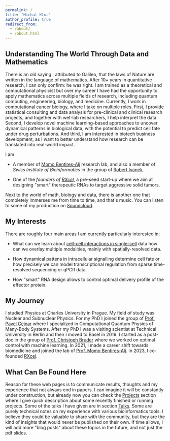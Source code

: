 ```yaml
---
permalink: /
title: "Michal Kloc"
author_profile: true
redirect_from: 
  - /about/
  - /about.html
---
```


## Understanding The World Through Data and Mathematics
There is an old saying , attributed to Galileo, that the laws of Nature are written in the language of mathematics. After 10+ years in quantitative research, I can only confirm: he was right. I am trained as a theoretical and computational physicist but over my career I have had the opportunity to apply mathematics across multiple fields of research, including quantum computing, engineering, biology, and medicine. Currently, I work in computational cancer biology, where I take on multiple roles. First, I provide statistical consulting and data analysis for pre-clinical and clinical research projects, and together with wet-lab researchers, I help interpret the data. Second, I develop novel machine learning–based approaches to uncover dynamical patterns in biological data, with the potential to predict cell fate under drug perturbations. And third, I am interested in biotech business development, as I want to better understand how research can be translated into real-world impact.

I am
* A member  of [Momo Bentires-Alj](https://bentireslab.org/article-page/) research lab,   and also a member of *Swiss Institute of Bioinformatics* in the group of [Robert Ivanek](https://www.sib.swiss/directory/group/dbm-bioinformatics-core-facility).

*  One of the *founders of [RXcel](https://rxcel.ch)*, a pre-seed start-up where we aim at designing "smart" therapeutic RNAs to target aggressive solid tumors.

Next to the world of math, biology and data, there is another one that completely immerses me from time to time, and that's music. You can listen to some of my  production on [Soundcloud](https://soundcloud.com/michael-kloc).

## My Interests

There are roughly four main areas I am currently particularly interested in:

*   What can we learn about [cell-cell interactions in single-cell](https://github.com/MikeKlocCZ/2025_scRNA_brain_mets_MassagueJ)  data how can we overlay multiple modalities, mainly with spatially-resolved data.

* How dynamical pattens in intracellular signalling determine cell fate or how precisely  we can model transcriptional regulation from sparse time-resolved sequencing or qPCR data.

* How "smart" RNA design allows to control optimal delivery profile of the effector protein.





<!-- *  Kinases are important players in intracellular signaling and can often be dysregulated (not only) in cancer. Inferring their activity from phosphoproteomic data is challenging, but a recently published [resource](https://bioconductor.org/packages/release/data/experiment/html/JohnsonKinaseData.html) for motif-based kinase scoring has significantly improved our ability to tackle this problem. Tested on data with known ground truth, dysregulated kinases were correctly identified, though false positives were common. To improve specificity, additional signaling patterns  and features "behind the linear motifs" should be integrated. 

* Recent advances in the field of optimal control have incorporated machine learning techniques into its standard toolkit. One concrete example is represented by neural ordinary differential equations (NODEs). This approach merges a mechanistic modelling of known dynamics in the form of ODEs with neural networks (NNs) embedded in it. Such models can be used to identify optimal control sequences that drive a system along a desired trajectory or to infer missing components of a mechanistic model from data. The approach can be extended to other types of differential equations (for example stochastic dynamics).  We are looking into these tools, for example, to help us understand dynamical interplay between transcription factors, or to decode complex patterns in cellular signaling.

*  How can we infer reliably kinase activities from phosphoproteomic data?

 -->

## My Journey
I studied Physics at Charles University in Prague. My field of study was Nuclear and Subnuclear Physics. For my PhD I joined the group of [Prof. Pavel Cejnar](https://ipnp.cz/cejnar/publikace/clanky.html) where I specialized in Computational Quantum Physics of Many-Body Systems. After my PhD I was a visiting scientist at Technical University in Berlin and then I moved to Basel in 2019. I started as a post-doc in the group of [Prof. Christoph Bruder](https://quantumtheory-bruder.physik.unibas.ch/en/) where we worked on optimal control with machine learning. In 2021, I made a career shift towards biomedicine  and joined the lab of [Prof. Momo Bentires-Alj](https://bentireslab.org/article-page/). In 2023, I co-founded [RXcel](https://rxcel.ch).



## What Can Be Found Here
Reason for these web pages is to communicate results, thoughts and my experience that not always end in papers. I can imagine it will be constantly under construction, but already now you can check the [Projects](https://mikekloccz.github.io/projects/) section where I give quick description about some recently finished or running projects. Some of the talks I have given are in section [Talks](https://mikekloccz.github.io/talks/). Some are purely technical notes on my experience with various bioinformatics tools. I believe they could be valuable to share with the community, but they are the kind of insights that would never be published on their own.  If time allows, I will add more "blog posts" about these topics in the future, and not just the pdf slides.

